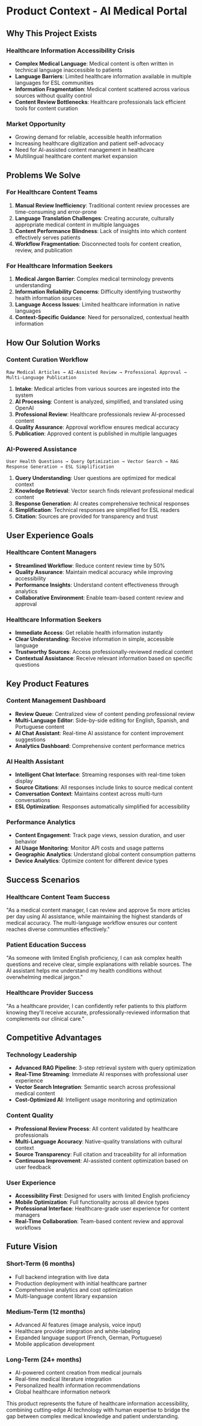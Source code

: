 # Product Context - AI Medical Portal

## Why This Project Exists

### Healthcare Information Accessibility Crisis
- **Complex Medical Language**: Medical content is often written in technical language inaccessible to patients
- **Language Barriers**: Limited healthcare information available in multiple languages for ESL communities
- **Information Fragmentation**: Medical content scattered across various sources without quality control
- **Content Review Bottlenecks**: Healthcare professionals lack efficient tools for content curation

### Market Opportunity
- Growing demand for reliable, accessible health information
- Increasing healthcare digitization and patient self-advocacy
- Need for AI-assisted content management in healthcare
- Multilingual healthcare content market expansion

## Problems We Solve

### For Healthcare Content Teams
1. **Manual Review Inefficiency**: Traditional content review processes are time-consuming and error-prone
2. **Language Translation Challenges**: Creating accurate, culturally appropriate medical content in multiple languages
3. **Content Performance Blindness**: Lack of insights into which content effectively serves patients
4. **Workflow Fragmentation**: Disconnected tools for content creation, review, and publication

### For Healthcare Information Seekers
1. **Medical Jargon Barrier**: Complex medical terminology prevents understanding
2. **Information Reliability Concerns**: Difficulty identifying trustworthy health information sources
3. **Language Access Issues**: Limited healthcare information in native languages
4. **Context-Specific Guidance**: Need for personalized, contextual health information

## How Our Solution Works

### Content Curation Workflow
```
Raw Medical Articles → AI-Assisted Review → Professional Approval → Multi-Language Publication
```

1. **Intake**: Medical articles from various sources are ingested into the system
2. **AI Processing**: Content is analyzed, simplified, and translated using OpenAI
3. **Professional Review**: Healthcare professionals review AI-processed content
4. **Quality Assurance**: Approval workflow ensures medical accuracy
5. **Publication**: Approved content is published in multiple languages

### AI-Powered Assistance
```
User Health Questions → Query Optimization → Vector Search → RAG Response Generation → ESL Simplification
```

1. **Query Understanding**: User questions are optimized for medical context
2. **Knowledge Retrieval**: Vector search finds relevant professional medical content
3. **Response Generation**: AI creates comprehensive technical responses
4. **Simplification**: Technical responses are simplified for ESL readers
5. **Citation**: Sources are provided for transparency and trust

## User Experience Goals

### Healthcare Content Managers
- **Streamlined Workflow**: Reduce content review time by 50%
- **Quality Assurance**: Maintain medical accuracy while improving accessibility
- **Performance Insights**: Understand content effectiveness through analytics
- **Collaborative Environment**: Enable team-based content review and approval

### Healthcare Information Seekers
- **Immediate Access**: Get reliable health information instantly
- **Clear Understanding**: Receive information in simple, accessible language
- **Trustworthy Sources**: Access professionally-reviewed medical content
- **Contextual Assistance**: Receive relevant information based on specific questions

## Key Product Features

### Content Management Dashboard
- **Review Queue**: Centralized view of content pending professional review
- **Multi-Language Editor**: Side-by-side editing for English, Spanish, and Portuguese content
- **AI Chat Assistant**: Real-time AI assistance for content improvement suggestions
- **Analytics Dashboard**: Comprehensive content performance metrics

### AI Health Assistant
- **Intelligent Chat Interface**: Streaming responses with real-time token display
- **Source Citations**: All responses include links to source medical content
- **Conversation Context**: Maintains context across multi-turn conversations
- **ESL Optimization**: Responses automatically simplified for accessibility

### Performance Analytics
- **Content Engagement**: Track page views, session duration, and user behavior
- **AI Usage Monitoring**: Monitor API costs and usage patterns
- **Geographic Analytics**: Understand global content consumption patterns
- **Device Analytics**: Optimize content for different device types

## Success Scenarios

### Healthcare Content Team Success
"As a medical content manager, I can review and approve 5x more articles per day using AI assistance, while maintaining the highest standards of medical accuracy. The multi-language workflow ensures our content reaches diverse communities effectively."

### Patient Education Success
"As someone with limited English proficiency, I can ask complex health questions and receive clear, simple explanations with reliable sources. The AI assistant helps me understand my health conditions without overwhelming medical jargon."

### Healthcare Provider Success
"As a healthcare provider, I can confidently refer patients to this platform knowing they'll receive accurate, professionally-reviewed information that complements our clinical care."

## Competitive Advantages

### Technology Leadership
- **Advanced RAG Pipeline**: 3-step retrieval system with query optimization
- **Real-Time Streaming**: Immediate AI responses with professional user experience
- **Vector Search Integration**: Semantic search across professional medical content
- **Cost-Optimized AI**: Intelligent usage monitoring and optimization

### Content Quality
- **Professional Review Process**: All content validated by healthcare professionals
- **Multi-Language Accuracy**: Native-quality translations with cultural context
- **Source Transparency**: Full citation and traceability for all information
- **Continuous Improvement**: AI-assisted content optimization based on user feedback

### User Experience
- **Accessibility First**: Designed for users with limited English proficiency
- **Mobile Optimization**: Full functionality across all device types
- **Professional Interface**: Healthcare-grade user experience for content managers
- **Real-Time Collaboration**: Team-based content review and approval workflows

## Future Vision

### Short-Term (6 months)
- Full backend integration with live data
- Production deployment with initial healthcare partner
- Comprehensive analytics and cost optimization
- Multi-language content library expansion

### Medium-Term (12 months)
- Advanced AI features (image analysis, voice input)
- Healthcare provider integration and white-labeling
- Expanded language support (French, German, Portuguese)
- Mobile application development

### Long-Term (24+ months)
- AI-powered content creation from medical journals
- Real-time medical literature integration
- Personalized health information recommendations
- Global healthcare information network

This product represents the future of healthcare information accessibility, combining cutting-edge AI technology with human expertise to bridge the gap between complex medical knowledge and patient understanding.
